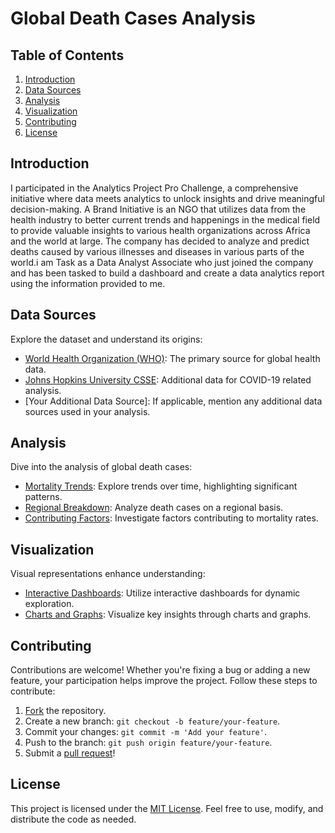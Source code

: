 # Global Death Cases Analysis

## Table of Contents

1. [Introduction](#introduction)
2. [Data Sources](#data-sources)
3. [Analysis](#analysis)
4. [Visualization](#visualization)
5. [Contributing](#contributing)
6. [License](#license)

## Introduction

I participated in the Analytics Project Pro Challenge, a comprehensive initiative where data meets analytics to unlock insights and drive meaningful decision-making.
A Brand Initiative is an NGO that utilizes data from the health industry to better current trends and happenings in the medical field to provide valuable insights to various health organizations across Africa and the world at large. The company has decided to analyze and predict deaths caused by various illnesses and diseases in various parts of the world.i am Task as a Data Analyst Associate who just joined the company and has been tasked to build a dashboard and create a data analytics report using the information provided to me.


## Data Sources

Explore the dataset and understand its origins:

- [World Health Organization (WHO)](https://www.who.int/): The primary source for global health data.
- [Johns Hopkins University CSSE](https://github.com/CSSEGISandData/COVID-19): Additional data for COVID-19 related analysis.
- [Your Additional Data Source]: If applicable, mention any additional data sources used in your analysis.

## Analysis

Dive into the analysis of global death cases:

- [Mortality Trends](analysis/mortality_trends.md): Explore trends over time, highlighting significant patterns.
- [Regional Breakdown](analysis/regional_breakdown.md): Analyze death cases on a regional basis.
- [Contributing Factors](analysis/contributing_factors.md): Investigate factors contributing to mortality rates.

## Visualization

Visual representations enhance understanding:

- [Interactive Dashboards](visualization/interactive_dashboards.md): Utilize interactive dashboards for dynamic exploration.
- [Charts and Graphs](visualization/charts_and_graphs.md): Visualize key insights through charts and graphs.

## Contributing

Contributions are welcome! Whether you're fixing a bug or adding a new feature, your participation helps improve the project. Follow these steps to contribute:

1. [Fork](https://docs.github.com/en/get-started/quickstart/fork-a-repo) the repository.
2. Create a new branch: `git checkout -b feature/your-feature`.
3. Commit your changes: `git commit -m 'Add your feature'`.
4. Push to the branch: `git push origin feature/your-feature`.
5. Submit a [pull request](https://docs.github.com/en/get-started/quickstart/create-a-repo#step-3-create-a-branch)!

## License

This project is licensed under the [MIT License](LICENSE). Feel free to use, modify, and distribute the code as needed.

